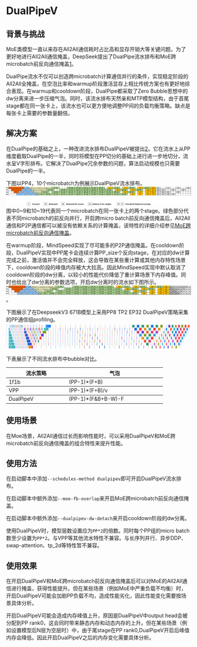 # DualPipeV

## 背景与挑战

MoE类模型一直以来存在All2All通信耗时占比高和显存开销大等关键问题。为了更好地进行All2All通信掩盖，DeepSeek提出了DualPipe流水排布和MoE跨microbatch前反向通信掩盖[1](https://github.com/deepseek-ai/DualPipe)。

DualPipe流水不仅可以创造跨microbatch计算通信并行的条件，实现稳定阶段的All2All全掩盖，在空泡比率和warmup阶段激活显存上相比传统方案也有更好地综合表现。在warmup和cooldown阶段，DualPipe都采取了Zero Bubble思想中的dw分离来进一步压缩气泡。同时，该流水排布天然亲和MTP模型结构，由于首尾stage都在同一张卡上，该流水也可以更方便地调整PP间的负载均衡策略。缺点是每张卡上需要的参数量翻倍。


## 解决方案

在DualPipe的基础之上，一种改进流水排布DualPipeV被提出[2](https://zhuanlan.zhihu.com/p/26915547331)。它在流水上从PP维度截取DualPipe的一半，同时将模型在PP切分的基础上进行进一步地切分，流水呈V字形排布。它解决了DualPipe冗余参数的问题，算法启动规模也只需要DualPipe的一半。

下图以PP4，10个microbatch为例展示DualPipeV流水排布。
![dualpipev](../../sources/images/dualpipev.png)
图中0~9和10~19代表同一个microbatch在同一张卡上的两个stage。绿色部分代表不同microbatch的前反向并行，开启跨micro batch前反向通信掩盖后，All2All通信和P2P通信都可以被没有依赖关系的计算掩盖，该特性的详细介绍参见[MoE跨microbatch前反向通信掩盖](megatron_moe/megatron-moe-fb-overlap.md)。

在warmup阶段，MindSpeed实现了尽可能多的P2P通信掩盖。在cooldown阶段，DualPipeV实现中PP尾卡会连续计算PP_size个反向stage，在对应的dw计算完成之前，激活值并不会完全释放，这会导致在某些重计算或其他内存特性场景下，cooldown阶段的峰值内存被大大拉高。因此MindSpeed实现中默认取消了cooldown阶段的dw分离，以较小的性能代价降低了重计算场景下内存峰值。同时也给出了dw分离的参数选项，开启dw分离时的流水如下图所示。
![dualpipev_dw_detach](../../sources/images/dualpipev_dw_detach.png)。

下图展示了在DeepseekV3 671B模型上采用PP8 TP2 EP32 DualPipeV策略采集的PP通信组profiling。
![dualpipev_profiling](../../sources/images/dualpipev_profiling.png)

下表展示了不同流水排布中bubble对比。
<table><thead>
  <tr>
    <th width='150'>流水策略</th>
    <th width='250'>气泡</th>
  </tr></thead>
<tbody>
  <tr>
    <td rowspan="5"> 1f1b </td>
    <td>(PP-1)*(F+B)</td>
  </tr>
<tbody>
  <tr>
    <td rowspan="5"> VPP </td>
    <td>(PP-1)*(F+B)/v</td>
  </tr>
<tbody>
  <tr>
    <td rowspan="5"> DualPipeV </td>
    <td>(PP-1)*(F&B+B-W)-F</td>
  </tr>
</table>

## 使用场景

在Moe场景，All2All通信过长而影响性能时，可以采用DualPipeV和MoE跨microbatch前反向通信掩盖的组合特性来提升性能。

## 使用方法
在启动脚本中添加`--schedules-method dualpipev`即可开启DualPipeV流水排布。

在启动脚本中额外添加`--moe-fb-overlap`来开启MoE跨microbatch前反向通信掩盖。

在启动脚本中额外添加`--dualpipev-dw-detach`来开启cooldown阶段的dw分离。

使用DualPipeV时，模型层数设置应为`PP*2`的倍数。同时每个PP组的micro batch数至少设置为`PP*2`。与VPP等其他流水特性不兼容。与长序列并行、异步DDP、swap-attention、tp_2d等特性暂不兼容。


## 使用效果

在开启DualPipeV和MoE跨microbatch前反向通信掩盖后可以对MoE的All2All通信进行掩盖，获得性能提升。但在某些场景（例如MoE中严重负载不均衡）时，开启DualPipeV可能会加剧PP负载不均，造成性能劣化，因此性能变化需要按场景具体分析。

开启DualPipeV可能会造成内存峰值上升，原因是DualPipeV中output head会被分配到PP rank0，这会同时带来静态内存和动态内存的上升。但在某些场景（例如设置模型后N层为空层时）中，由于尾stage在PP rank0,DualPipeV开启后峰值内存会降低。因此开启DualPipeV之后的内存变化需要具体分析。
